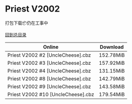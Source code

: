 # Priest V2002

打包下载📦仍在工事中

[回到总目录](/Catalogs.md)







Online | Download
--- | ---
Priest V2002 #2 [UncleCheese].cbz | 152.78MiB
Priest V2002 #3 [UncleCheese].cbz | 157.92MiB
Priest V2002 #4 [UncleCheese].cbz | 131.15MiB
Priest V2002 #8 [UncleCheese].cbz | 142.79MiB
Priest V2002 #9 [UncleCheese].cbz | 143.58MiB
Priest V2002 #10 [UncleCheese].cbz | 179.54MiB